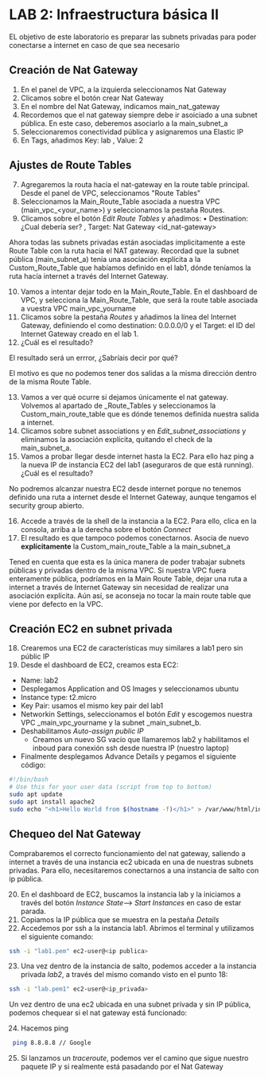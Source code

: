 # LAB 2: Infraestructura básica II
EL objetivo de este laboratorio es preparar las subnets privadas para poder conectarse a internet en caso de que sea necesario

## Creación de Nat Gateway

1. En el panel de VPC, a la izquierda seleccionamos  Nat Gateway
2. Clicamos sobre el botón crear Nat Gateway
3. En el nombre del Nat Gateway, indicamos main_nat_gateway
4. Recordemos que el nat gateway siempre debe ir asoiciado a una subnet pública. En este caso, deberemos asociarlo a la main_subnet_a
5. Seleccionaremos conectividad pública y asignaremos una Elastic IP 
6. En Tags, añadimos Key: lab , Value: 2


## Ajustes de Route Tables
7. Agregaremos la routa hacia el nat-gateway en la route table principal. Desde el panel de VPC, seleccionamos "Route Tables"
8. Seleccionamos la Main_Route_Table asociada a nuestra VPC (main_vpc_<your_name>) y seleccionamos la pestaña Routes.
9. Clicamos sobre el botón _Edit Route Tables_ y añadimos:
	• Destination: ¿Cual debería ser? , Target: Nat Gateway <id_nat-gateway>
	
Ahora todas las subnets privadas están asociadas implicitamente a este Route Table con la ruta hacia el NAT gateway. Recordad que la subnet pública (main_subnet_a) tenía una asociación explícita a la Custom_Route_Table que habíamos definido en el lab1, dónde teníamos la ruta hacía internet a través del Internet Gateway.

10. Vamos a intentar dejar todo en la Main_Route_Table. En el dashboard de VPC, y selecciona la Main_Route_Table, que será la route table asociada a vuestra VPC main_vpc_yourname
11. Clicamos sobre la pestaña _Routes_ y añadimos la línea del Internet Gateway, definiendo el como destination: 0.0.0.0/0 y el Target: el ID del Internet Gateway creado en el lab 1.
12. ¿Cuál es el resultado?

El resultado será un errror, ¿Sabríais decir por qué?

El motivo es que no podemos tener dos salidas a la misma dirección dentro de la misma Route Table.

13. Vamos a ver qué ocurre si dejamos únicamente el nat gateway. Volvemos al apartado de _Route_Tables y seleccionamos la Custom_main_route_table que es dónde tenemos definida nuestra salida a internet. 
14. Clicamos sobre subnet associations y en _Edit_subnet_associations_ y eliminamos la asociación explícita, quitando el check de la main_subnet_a.
15. Vamos a probar llegar desde internet hasta la EC2. Para ello haz ping a la nueva IP de instancia EC2 del lab1 (aseguraros de que está running). ¿Cuál es el resultado?

No podremos alcanzar nuestra EC2 desde internet porque no tenemos definido una ruta a internet desde el Internet Gateway, aunque tengamos el security group abierto.

16. Accede a través de la shell de la instancia a la EC2. Para ello, clica en la consola, arriba a la derecha sobre el botón _Connect_
17. El resultado es que tampoco podemos conectarnos. Asocia de nuevo **explícitamente** la Custom_main_route_Table a la main_subnet_a

Tened en cuenta que esta es la única manera de poder trabajar subnets públicas y privadas dentro de la misma VPC. Si nuestra VPC fuera enteramente pública, podríamos en la Main Route Table, dejar una ruta a internet a través de Internet Gateway sin necesidad de realizar una asociación explícita. Aún así, se aconseja no tocar la main route table que viene por defecto en la VPC.
		
## Creación EC2 en subnet privada

18. Crearemos una EC2 de características muy similares a lab1 pero sin públic IP
19. Desde el dashboard de EC2, creamos esta EC2:

* Name: lab2
* Desplegamos Application and OS Images y seleccionamos ubuntu
* Instance type: t2.micro
* Key Pair: usamos el mismo key pair del lab1
* Networkin Settings, seleccionamos el botón _Edit_ y escogemos nuestra VPC _main_vpc_yourname y la subnet _main_subnet_b. 
* Deshabilitamos _Auto-assign public IP_
	* Creamos un nuevo SG vacío que llamaremos lab2 y habilitamos el inboud para conexión ssh desde nuestra IP (nuestro laptop)
* Finalmente desplegamos Advance Details y pegamos el siguiente código:
```bash
#!/bin/bash
# Use this for your user data (script from top to bottom)
sudo apt update
sudo apt install apache2
sudo echo "<h1>Hello World from $(hostname -f)</h1>" > /var/www/html/index.html
```
	

## Chequeo del Nat Gateway

Comprabaremos el correcto funcionamiento del nat gateway, saliendo a internet a través de una instancia ec2 ubicada en una de nuestras subnets privadas. Para ello, necesitaremos conectarnos a una instancia de salto con ip pública.

20. En el dashboard de EC2, buscamos la instancia lab y la iniciamos a través del botón _Instance State_--> _Start Instances_ en caso de estar parada.
21. Copiamos la IP pública que se muestra en la pestaña _Details_
22. Accedemos por ssh a la instancia lab1. Abrimos el terminal y utilizamos el siguiente comando: 
```bash
ssh -i "lab1.pem" ec2-user@<ip publica>
````
23. Una vez dentro de la instancia de salto, podemos acceder a la instancia privada _lab2_, a través del mismo comando visto en el punto 18: 

 ```bash
ssh -i "lab.pem1" ec2-user@<ip_privada>
```

Un vez dentro de una ec2 ubicada en una subnet privada y sin IP pública, podemos chequear si el nat gateway está funcionado:

24. Hacemos ping
```bash
 ping 8.8.8.8 // Google
 ```
25. Si lanzamos un _traceroute_, podemos ver el camino que sigue nuestro paquete IP y si realmente está pasadando por el Nat Gateway
	
